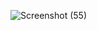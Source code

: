 ![Screenshot (55)](https://user-images.githubusercontent.com/111740540/190120843-ac2d7648-0cfc-4a1a-8b3a-ce3c1b403ab2.png)
